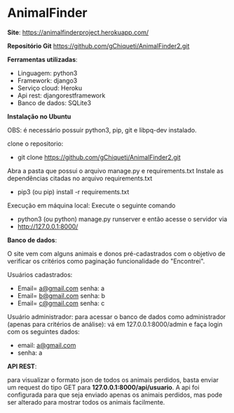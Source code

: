 # AnimalFinder

**Site**:
https://animalfinderproject.herokuapp.com/

**Repositório Git**
https://github.com/gChiqueti/AnimalFinder2.git


**Ferramentas utilizadas**:
- Linguagem: python3
- Framework: django3
- Serviço cloud: Heroku
- Api rest: djangorestframework
- Banco de dados: SQLite3

**Instalação no Ubuntu**

OBS: é necessário possuir python3, pip, git e libpq-dev instalado.

clone o repositorio:
- git clone https://github.com/gChiqueti/AnimalFinder2.git


Abra a pasta que possui o arquivo manage.py e requirements.txt
Instale as dependências citadas no arquivo requirements.txt
 - pip3 (ou pip) install -r requirements.txt

Execução em máquina local: Execute o seguinte comando
 - python3 (ou python) manage.py runserver
e então acesse o servidor via
 - http://127.0.0.1:8000/

**Banco de dados**:

O site vem com alguns animais e donos pré-cadastrados com o objetivo de verificar os critérios como paginação funcionalidade do "Encontrei".

Usuários cadastrados:
- Email= a@gmail.com   senha: a
- Email= b@gmail.com   senha: b
- Email= c@gmail.com   senha: c

Usuário administrador: para acessar o banco de dados como administrador (apenas para critérios de análise): vá em
127.0.0.1:8000/admin e faça login com os seguintes dados:

- email: a@gmail.com
- senha: a

**API REST**:

para visualizar o formato json de todos os animais perdidos, basta enviar um request do tipo GET para **127.0.0.1:8000/api/usuario**. A api foi configurada para que seja enviado apenas os animais perdidos, mas pode ser alterado para mostrar todos os animais facilmente.
